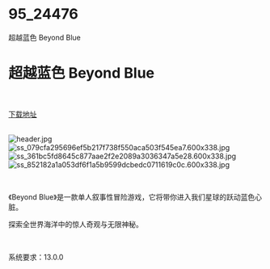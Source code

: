 # 95_24476
超越蓝色 Beyond Blue
# 超越蓝色 Beyond Blue
 <br/></br>
[下载地址](https://www.switch520.cc/article/24476 "下载地址")
<br/></br>

<p><img title="header.jpg" src="https://www.switch520.cc/muke_img/2021_11_12_2d29d136db66c.jpg" alt="header.jpg"><br>
<img title="ss_079cfa295696ef5b217f738f550aca503f545ea7.600x338.jpg" src="https://www.switch520.cc/muke_img/2021_11_12_20695c977c902.jpg" alt="ss_079cfa295696ef5b217f738f550aca503f545ea7.600x338.jpg"><br>
<img title="ss_361bc5fd8645c877aae2f2e2089a3036347a5e28.600x338.jpg" src="https://www.switch520.cc/muke_img/2021_11_12_4d6fe71e53460.jpg" alt="ss_361bc5fd8645c877aae2f2e2089a3036347a5e28.600x338.jpg"><br>
<img title="ss_852182a1a053df6f1a5b9599dcbedc0711619c0c.600x338.jpg" src="https://www.switch520.cc/muke_img/2021_11_12_e416c863ea6ff.jpg" alt="ss_852182a1a053df6f1a5b9599dcbedc0711619c0c.600x338.jpg"></p>
<p>&nbsp;</p>
<p>《Beyond Blue》是一款单人叙事性冒险游戏，它将带你进入我们星球的跃动蓝色心脏。</p>
<p>探索全世界海洋中的惊人奇观与无限神秘。</p>
<p>&nbsp;</p>
<p>系统要求：13.0.0</p>



